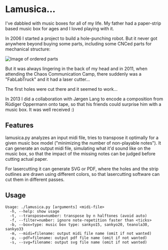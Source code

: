 # Lamusica...

I've dabbled with music boxes for all of my life. My father had a paper-strip
based music box for ages and I loved playing with it.

In 2006 I started a project to build a hole-punching robot. But it never got
anywhere beyond buying some parts, including some CNCed parts for mechanical
structure:

![Image of ordered parts](http://www.home.unix-ag.org/simon/files/lamusica-parts.jpg)

But it was always lingering in the back of my head and in 2011, when attending
the Chaos Communication Camp, there suddenly was a "FabLabTruck" and it had a
laser cutter...

The first holes were cut there and it seemed to work...

In 2013 I did a collaboration with Jørgen Lang to encode a composition from
Rüdiger Oppermann onto tape, so that his friends could surprise him with a
music box. It was well received   :)


## Features

lamusica.py analyzes an input midi file, tries to transpose it optimally for a
given music box model ("minimizing the number of non-playable notes"). It can generate an output midi file, simulating what it'd sound like on the music box, so that the impact of the missing notes can be judged before cutting actual paper.

For lasercutting it can generate SVG or PDF, where the holes and the strip
outlines are drawn using different colors, so that lasercutting software can
cut them in different passes.


## Usage

```
Usage: ./lamusica.py [arguments] <midi-file>
  -h, --help: show usage
  -t, --transpose=number: transpose by n halftones (avoid auto)
  -f, --filter=number: ignore note-repetition faster than <ticks>
  -b, --box=type: music box type: sankyo15, sankyo20, teanola30, sankyo33
  -m, --midi=filename: output midi file name (omit if not wanted)
  -p, --pdf=filename: output pdf file name (omit if not wanted)
  -s, --svg=filename: output svg file name (omit if not wanted)
```

